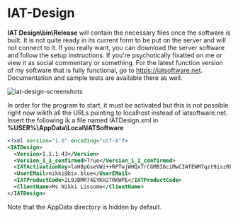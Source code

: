 # IAT-Design
<b>IAT Design\bin\Release</b> will contain the necessary files once the software is built. It is not quite ready in its current form to be put on the server and will not connect to it. If you really want, you can download the server software and follow the setup instructions. If you're psychotically fixatted on me or view it as social commentary or something. For the latest function version of my software that is fully functional, go to https://iatsoftware.net. Documentation and sample tests are available there as well.

![iat-design-screenshots](https://user-images.githubusercontent.com/35156960/155852232-4c53ddf5-c079-4f59-ac82-ea3e0dedf670.gif)


In order for the program to start, it must be activated but this is not possible right now wikth all the URLs pointing to localhost instead of iatsoftware.net. Insert the following ik a file named IATDesign.xml in <b>%USER%\AppData\Local\IATSoftware</b>

```xml
<?xml version="1.0" encoding="utf-8"?>
<IATDesign>
  <Version>1.1.1.43</Version>
  <Version_1_1_confirmed>True</Version_1_1_confirmed>
  <IATActivationKey>laH8pGseVWi++RPTwjWHQxTrCGMBI6ciMwCIWfEWM7qzt9iszRk30wZYdiZqwYPy</IATActivationKey>
  <UserEMail>nikki@bix.blue</UserEMail>
  <IATProductCode>2L9JBMR74EYKHJ7RKWPE</IATProductCode>
  <ClientName>Ms Nikki Lissome</ClientName>
</IATDesign>
```

Note that the AppData directory is hidden by default.
